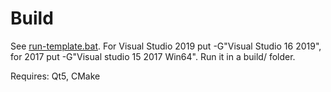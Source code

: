 # Build

See [run-template.bat](https://github.com/AlexandruIca/Skribble/blob/master/scripts/run-template.bat).
For Visual Studio 2019 put -G"Visual Studio 16 2019", for 2017 put -G"Visual studio 15 2017 Win64".
Run it in a build/ folder.

Requires: Qt5, CMake
